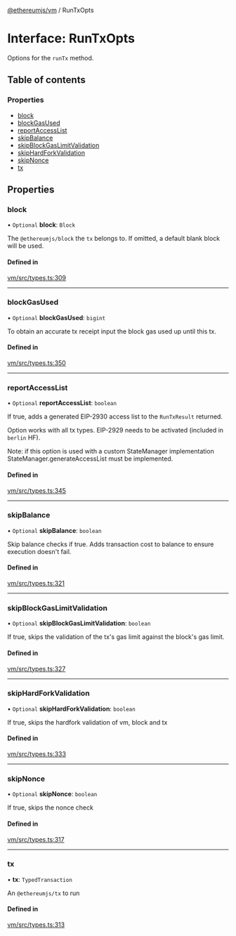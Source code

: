 [@ethereumjs/vm](../README.md) / RunTxOpts

# Interface: RunTxOpts

Options for the `runTx` method.

## Table of contents

### Properties

- [block](RunTxOpts.md#block)
- [blockGasUsed](RunTxOpts.md#blockgasused)
- [reportAccessList](RunTxOpts.md#reportaccesslist)
- [skipBalance](RunTxOpts.md#skipbalance)
- [skipBlockGasLimitValidation](RunTxOpts.md#skipblockgaslimitvalidation)
- [skipHardForkValidation](RunTxOpts.md#skiphardforkvalidation)
- [skipNonce](RunTxOpts.md#skipnonce)
- [tx](RunTxOpts.md#tx)

## Properties

### block

• `Optional` **block**: `Block`

The `@ethereumjs/block` the `tx` belongs to.
If omitted, a default blank block will be used.

#### Defined in

[vm/src/types.ts:309](https://github.com/ethereumjs/ethereumjs-monorepo/blob/master/packages/vm/src/types.ts#L309)

___

### blockGasUsed

• `Optional` **blockGasUsed**: `bigint`

To obtain an accurate tx receipt input the block gas used up until this tx.

#### Defined in

[vm/src/types.ts:350](https://github.com/ethereumjs/ethereumjs-monorepo/blob/master/packages/vm/src/types.ts#L350)

___

### reportAccessList

• `Optional` **reportAccessList**: `boolean`

If true, adds a generated EIP-2930 access list
to the `RunTxResult` returned.

Option works with all tx types. EIP-2929 needs to
be activated (included in `berlin` HF).

Note: if this option is used with a custom StateManager implementation
StateManager.generateAccessList must be implemented.

#### Defined in

[vm/src/types.ts:345](https://github.com/ethereumjs/ethereumjs-monorepo/blob/master/packages/vm/src/types.ts#L345)

___

### skipBalance

• `Optional` **skipBalance**: `boolean`

Skip balance checks if true. Adds transaction cost to balance to ensure execution doesn't fail.

#### Defined in

[vm/src/types.ts:321](https://github.com/ethereumjs/ethereumjs-monorepo/blob/master/packages/vm/src/types.ts#L321)

___

### skipBlockGasLimitValidation

• `Optional` **skipBlockGasLimitValidation**: `boolean`

If true, skips the validation of the tx's gas limit
against the block's gas limit.

#### Defined in

[vm/src/types.ts:327](https://github.com/ethereumjs/ethereumjs-monorepo/blob/master/packages/vm/src/types.ts#L327)

___

### skipHardForkValidation

• `Optional` **skipHardForkValidation**: `boolean`

If true, skips the hardfork validation of vm, block
and tx

#### Defined in

[vm/src/types.ts:333](https://github.com/ethereumjs/ethereumjs-monorepo/blob/master/packages/vm/src/types.ts#L333)

___

### skipNonce

• `Optional` **skipNonce**: `boolean`

If true, skips the nonce check

#### Defined in

[vm/src/types.ts:317](https://github.com/ethereumjs/ethereumjs-monorepo/blob/master/packages/vm/src/types.ts#L317)

___

### tx

• **tx**: `TypedTransaction`

An `@ethereumjs/tx` to run

#### Defined in

[vm/src/types.ts:313](https://github.com/ethereumjs/ethereumjs-monorepo/blob/master/packages/vm/src/types.ts#L313)
